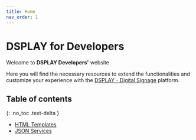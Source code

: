 ```yaml
---
title: Home
nav_order: 1
---
```

# DSPLAY for Developers

Welcome to **DSPLAY Developers'** website

Here you will find the necessary resources to extend the functionalities and customize your experience with the [DSPLAY - Digital Signage](https://dsplay.tv) platform.


## Table of contents
{: .no_toc .text-delta }

- [HTML Templates](./docs/html-templates)
- [JSON Services](./docs/json-services)